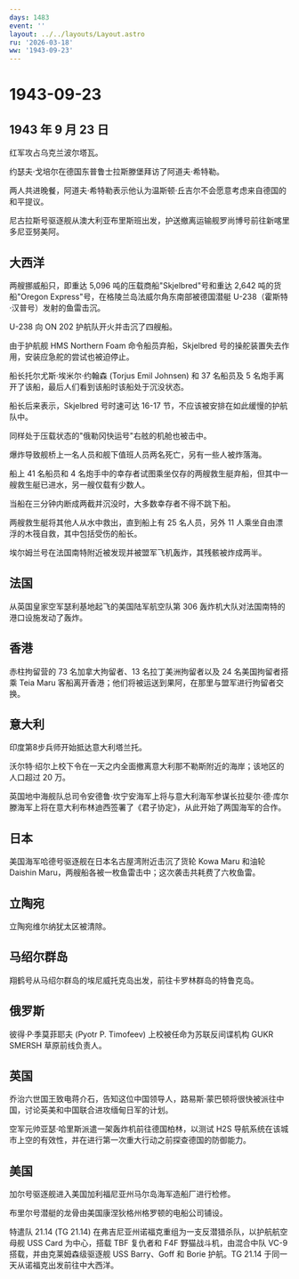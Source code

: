 ```yaml
---
days: 1483
event: ''
layout: ../../layouts/Layout.astro
ru: '2026-03-18'
ww: '1943-09-23'
---
```


# 1943-09-23

## 1943 年 9 月 23 日

红军攻占乌克兰波尔塔瓦。

约瑟夫·戈培尔在德国东普鲁士拉斯滕堡拜访了阿道夫·希特勒。

两人共进晚餐，阿道夫·希特勒表示他认为温斯顿·丘吉尔不会愿意考虑来自德国的和平提议。

尼古拉斯号驱逐舰从澳大利亚布里斯班出发，护送撤离运输舰罗尚博号前往新喀里多尼亚努美阿。

## 大西洋

两艘挪威船只，即重达 5,096 吨的压载商船"Skjelbred"号和重达 2,642
吨的货船"Oregon Express"号，在格陵兰岛法威尔角东南部被德国潜艇
U-238（霍斯特·汉普号）发射的鱼雷击沉。

U-238 向 ON 202 护航队开火并击沉了四艘船。

由于护航舰 HMS Northern Foam 命令船员弃船，Skjelbred
号的操舵装置失去作用，安装应急舵的尝试也被迫停止。

船长托尔尤斯·埃米尔·约翰森 (Torjus Emil Johnsen) 和 37 名船员及 5
名炮手离开了该船，最后人们看到该船时该船处于沉没状态。

船长后来表示，Skjelbred 号时速可达 16-17
节，不应该被安排在如此缓慢的护航队中。

同样处于压载状态的"俄勒冈快运号"右舷的机舱也被击中。

爆炸导致舰桥上一名人员和舰下值班人员两名死亡，另有一些人被炸落海。

船上 41 名船员和 4
名炮手中的幸存者试图乘坐仅存的两艘救生艇弃船，但其中一艘救生艇已进水，另一艘仅载有少数人。

当船在三分钟内断成两截并沉没时，大多数幸存者不得不跳下船。

两艘救生艇将其他人从水中救出，直到船上有 25 名人员，另外 11
人乘坐自由漂浮的木筏自救，其中包括受伤的船长。

埃尔姆兰号在法国南特附近被发现并被盟军飞机轰炸，其残骸被炸成两半。

## 法国

从英国皇家空军瑟利基地起飞的美国陆军航空队第 306
轰炸机大队对法国南特的港口设施发动了轰炸。

## 香港

赤柱拘留营的 73 名加拿大拘留者、13 名拉丁美洲拘留者以及 24
名美国拘留者搭乘 Teia Maru
客船离开香港；他们将被运送到果阿，在那里与盟军进行拘留者交换。

## 意大利

印度第8步兵师开始抵达意大利塔兰托。

沃尔特·绍尔上校下令在一天之内全面撤离意大利那不勒斯附近的海岸；该地区的人口超过
20 万。

英国地中海舰队总司令安德鲁·坎宁安海军上将与意大利海军参谋长拉斐尔·德·库尔滕海军上将在意大利布林迪西签署了《君子协定》，从此开始了两国海军的合作。

## 日本

美国海军哈德号驱逐舰在日本名古屋湾附近击沉了货轮 Kowa Maru 和油轮
Daishin Maru，两艘船各被一枚鱼雷击中；这次袭击共耗费了六枚鱼雷。

## 立陶宛

立陶宛维尔纳犹太区被清除。

## 马绍尔群岛

翔鹤号从马绍尔群岛的埃尼威托克岛出发，前往卡罗林群岛的特鲁克岛。

## 俄罗斯

彼得·P·季莫菲耶夫 (Pyotr P. Timofeev) 上校被任命为苏联反间谍机构 GUKR
SMERSH 草原前线负责人。

## 英国

乔治六世国王致电蒋介石，告知这位中国领导人，路易斯·蒙巴顿将很快被派往中国，讨论英美和中国联合进攻缅甸日军的计划。

空军元帅亚瑟·哈里斯派遣一架轰炸机前往德国柏林，以测试 H2S
导航系统在该城市上空的有效性，并在进行第一次重大行动之前探查德国的防御能力。

## 美国

加尔号驱逐舰进入美国加利福尼亚州马尔岛海军造船厂进行检修。

布里尔号潜艇的龙骨由美国康涅狄格州格罗顿的电船公司铺设。

特遣队 21.14 (TG 21.14)
在弗吉尼亚州诺福克重组为一支反潜猎杀队，以护航航空母舰 USS Card
为中心，搭载 TBF 复仇者和 F4F 野猫战斗机，由混合中队 VC-9
搭载，并由克莱姆森级驱逐舰 USS Barry、Goff 和 Borie 护航。TG 21.14
于同一天从诺福克出发前往中大西洋。